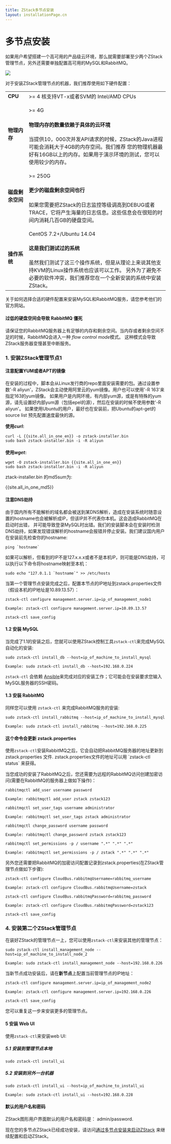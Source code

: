 ```yaml
---
title: ZStack多节点安装
layout: installationPage.cn
---
```


# 多节点安装

如果用户希望搭建一个高可用的产品级云环境，那么就需要部署至少两个ZStack管理节点，另外还需要单独配置高可用的MySQL和RabbitMQ。

<img src="../../images/multi-node-install.png" class="center-img img-responsive">

对于安装ZStack管理节点的机器，我们推荐使用如下硬件配置：

<table class="table table-striped table-bordered">
  <tr>
    <td><b>CPU</b></td>
    <td>>= 4 核支持VT-x或者SVM的 Intel/AMD CPUs</td>
  </tr>
  <tr>
    <td><b>物理内存</b></td>
    <td>
    <p>>= 4G</p>
   <div class="bs-callout bs-callout-info">
     <h4>物理内存的数量依赖于具体的云环境</h4>
     当提供10，000次并发API请求的时候，ZStack的Java进程可能会消耗大于4GB的内存空间。我们推荐
     您的物理机器最好有16GB以上的内存。如果用于演示环境的测试，您可以使用较少的内存。
   </div>
    </td>
  </tr>
  <tr>
    <td><b>磁盘剩余空间</b></td>
    <td>
      <p>>= 250G</p>
      <div class="bs-callout bs-callout-info">
        <h4>更少的磁盘剩余空间也行</h4>
        如果您需要把ZStack的日志监控等级调高到DEBUG或者TRACE，它将产生海量的日志信息。这些信息会在很短的时间内消耗几百GB的硬盘空间。
      </div>
    </td>
  </tr>
  <tr>
    <td><b>操作系统</b></td>
    <td>
      <p>CentOS 7.2+/Ubuntu 14.04</p>
      <div class="bs-callout bs-callout-info">
        <h4>这是我们测试过的系统</h4>
        虽然我们测试了这三个操作系统，但是从理论上来说其他支持KVM的Linux操作系统也应该可以工作。
        另外为了避免不必要的软件冲突，我们推荐您在一个全新安装的系统中安装ZStack。
      </div>
    </td>
  </tr>
</table>

关于如何选择合适的硬件配置来安装MySQL和RabbitMQ服务，请您参考他们的官方网站。

<div class="bs-callout bs-callout-warning">
  <h4>过低的硬盘空间会导致 RabbitMQ 僵死</h4>
  请保证您的RabbitMQ服务器上有足够的内存和剩余空间。当内存或者剩余空间不足的时候，RabbitMQ会进入一种 <i>flow control mode</i>模式。
  这种模式会导致ZStack服务器变慢甚至中断服务。
</div>

### 1. 安装ZStack管理节点1

<div class="bs-callout bs-callout-warning">
<h4>注意配置YUM或者APT的镜像</h4>
在安装的过程中，脚本会从Linux发行商的repo里面安装需要的包。通过设置参数'-R aliyun'，ZStack会主动使用阿里云的yum镜像。用户也可以使用'-R 163'来指定163的yum镜像。
如果用户是内网环境，有内部yum源，或是有特殊的yum源，请先设置好内部yum源（包括epel的源），然后在安装的时候不使用参数'-R aliyun'。
如果使用Ubuntu的用户，最好也在安装前，把Ubuntu的apt-get的source list 预先配置速度最快的源。
</div>

<h4 style="margin-bottom:15px; margin-top:15px">使用<i>curl</i>:</h4>
<pre><code>curl -L {{site.all_in_one_en}} -o zstack-installer.bin
sudo bash zstack-installer.bin -i -R aliyun</code></pre>

<h4 style="margin-bottom:15px">使用<i>wget</i>:</h4>
<pre><code>wget -O zstack-installer.bin {{site.all_in_one_en}}
sudo bash zstack-installer.bin -i -R aliyun</code></pre>

ztack-installer.bin 的md5sum为: 

{{site.all_in_one_md5}}

<div class="bs-callout bs-callout-danger">
  <h4>注意DNS劫持</h4>
        
由于国内所有不能解析的域名都会被送到某DNS解析，造成在安装系统时随意设置的hostname也会被解析成IP，但该IP并不代表你本机。这会造成RabbitMQ在启动时出错，
并可能导致登录MySQL时出错。我们的安装脚本会在安装时检测DNS劫持，如果发现错误解析的hostname会报错并停止安装。我们建议国内用户在安装前先检查你的hostname:
        
  <pre><code>ping `hostname`</code></pre>
        
如果可以解析，但看到的IP不是127.x.x.x或者不是本机IP，则可能是DNS劫持，可以执行以下命令将hostname映射至本机：
        
  <pre><code>sudo echo "127.0.1.1 `hostname`" >> /etc/hosts</code></pre>
</div>

当第一个管理节点安装完成之后，配置本节点的IP地址到zstack.properties文件（假设本机的IP地址是10.89.13.57）：

    zstack-ctl configure management.server.ip=ip_of_management_node1

    Example: zstack-ctl configure management.server.ip=10.89.13.57

    zstack-ctl save_config

#### 1.2 安装 MySQL

当完成了1.1的安装之后，您就可以使用ZStack控制工具`zstack-ctl`来完成MySQL自动化的安装:

    sudo zstack-ctl install_db --host=ip_of_machine_to_install_mysql
    
    Example: sudo zstack-ctl install_db --host=192.168.0.224
    
`zstack-ctl` 会依赖 [Ansible](http://www.ansible.com/home)来完成对应的安装工作；它可能会在安装要求您输入MySQL服务器的SSH密码。

#### 1.3 安装 RabbitMQ

同样您可以使用 `zstack-ctl` 来完成RabbitMQ服务的安装:

    sudo zstack-ctl install_rabbitmq --host=ip_of_machine_to_install_mysql
    
    Example: sudo zstack-ctl install_rabbitmq --host=192.168.0.225
    
<div class="bs-callout bs-callout-info">
  <h4>这个命令会更新 zstack.properties</h4>
  使用<code>zstack-ctl</code>安装RabbitMQ之后，它会自动把RabbitMQ服务器的地址更新到 zstack.properties 文件.
  zstack.properties文件的地址可以用 `zstack-ctl status` 来获得。
</div>

当您成功的安装了RabbitMQ之后，您还需要为远程的RabbitMQ访问创建加密访问(需要在RabbitMQ的服务器上做如下操作)：

    rabbitmqctl add_user username password

    Example: rabbitmqctl add_user zstack zstack123

    rabbitmqctl set_user_tags username administrator

    Example: rabbitmqctl set_user_tags zstack administrator

    rabbitmqctl change_password username password

    Example: rabbitmqctl change_password zstack zstack123

    rabbitmqctl set_permissions -p / username ".*" ".*" ".*"

    Example: rabbitmqctl set_permissions -p / zstack ".*" ".*" ".*"

另外您还需要把RabbitMQ的加密访问配置记录到zstack.properties(在ZStack管理节点做如下步骤):

    zstack-ctl configure CloudBus.rabbitmqUsername=rabbitmq_username

    Example: zstack-ctl configure CloudBus.rabbitmqUsername=zstack

    zstack-ctl configure CloudBus.rabbitmqPassword=rabbitmq_password

    Example: zstack-ctl configure CloudBus.rabbitmqPassword=zstack123

    zstack-ctl save_config

### 4. 安装第二个ZStack管理节点

在装好ZStack的管理节点一上，您可以使用`zstack-ctl`来安装其他的管理节点：

    sudo zstack-ctl install_management_node --host=ip_of_machine_to_install_node_2
    
    Example: sudo zstack-ctl install_management_node --host=192.168.0.226

当新节点成功安装后，请在<b>新节点</b>上配置当前管理节点的IP地址：

    zstack-ctl configure management.server.ip=ip_of_management_node2

    Example: zstack-ctl configure management.server.ip=192.168.0.226

    zstack-ctl save_config

您可以重复这一步来安装更多的管理节点。
    
#### 5 安装 Web UI

使用`zstack-ctl`来安装web UI:

##### 5.1 安装到管理节点本地

    sudo zstack-ctl install_ui
    
##### 5.2 安装到另外一台机器

    sudo zstack-ctl install_ui --host=ip_of_machine_to_install_ui
    
    Example: sudo zstack-ctl install_ui --host=192.168.0.228
    
<div class="bs-callout bs-callout-info">
  <h4>默认的用户名和密码</h4>
  
  ZStack图形用户界面默认的用户名和密码是： admin/password.
</div>

现在您的多节点ZStack已经成功安装，请访问[通过多节点安装来启动ZStack](../documentation/getstart-multi.html) 来继续配置和启动ZStack。 

